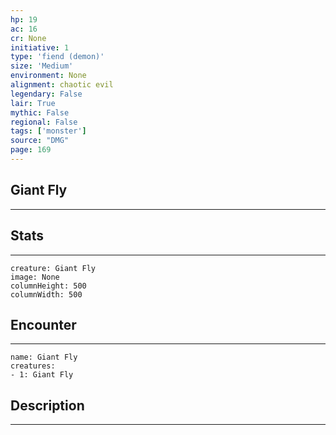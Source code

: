 ```yaml
---
hp: 19
ac: 16
cr: None
initiative: 1
type: 'fiend (demon)'    
size: 'Medium'
environment: None
alignment: chaotic evil
legendary: False
lair: True
mythic: False
regional: False
tags: ['monster']
source: "DMG"
page: 169
---
```


## Giant Fly
---



## Stats
---

```statblock
creature: Giant Fly
image: None
columnHeight: 500
columnWidth: 500
```

## Encounter
---

```encounter-table
name: Giant Fly
creatures:
- 1: Giant Fly
```

## Description
---




